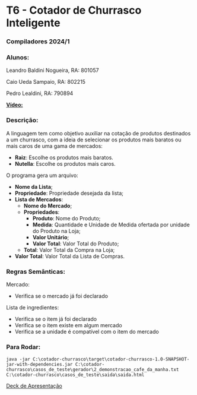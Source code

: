 # T6 - Cotador de Churrasco Inteligente
### Compiladores 2024/1
### Alunos:
Leandro Baldini Nogueira, RA: 801057

Caio Ueda Sampaio, RA: 802215

Pedro Lealdini, RA: 790894

[**Vídeo:**](https://youtu.be/VM7kl3XPQ04)

### Descrição:
A linguagem tem como objetivo auxiliar na cotação de produtos destinados a um churrasco, com a ideia de selecionar os produtos mais baratos ou mais caros de uma gama de mercados:
- **Raiz**: Escolhe os produtos mais baratos.
- **Nutella**: Escolhe os produtos mais caros.

O programa gera um arquivo:
- **Nome da Lista**;
- **Propriedade**: Propriedade desejada da lista;
- **Lista de Mercados**:
  - **Nome do Mercado**;
  - **Propriedades**:
    - **Produto**: Nome do Produto;
    - **Medida**: Quantidade e Unidade de Medida ofertada por unidade do Produto na Loja;
    - **Valor Unitário**;
    - **Valor Total**: Valor Total do Produto;
  - **Total**: Valor Total da Compra na Loja;
- **Valor Total**: Valor Total da Lista de Compras.

### Regras Semânticas:
Mercado:
- Verifica se o mercado já foi declarado


Lista de ingredientes:
- Verifica se o item já foi declarado
- Verifica se o item existe em algum mercado
- Verifica se a unidade é compatível com o item do mercado

### Para Rodar:
```
java -jar C:\cotador-churrasco\target\cotador-churrasco-1.0-SNAPSHOT-jar-with-dependencies.jar C:\cotador-churrasco\casos_de_teste\gerador\2_demonstracao_cafe_da_manha.txt C:\cotador-churrasco\casos_de_teste\saida\saida.html
```

[Deck de Apresentação](https://www.canva.com/design/DAGQTU-0NtA/yCmPKApe_ET6tRb_7cgFug/edit?utm_content=DAGQTU-0NtA&utm_campaign=designshare&utm_medium=link2&utm_source=sharebutton)
